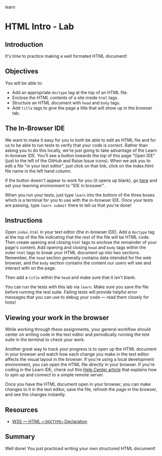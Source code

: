 learn
# HTML Intro - Lab

## Introduction

It's time to practice making a well formated HTML document!

## Objectives
You will be able to:
* Add an appropriate `doctype` tag at the top of an HTML file.
* Enclose the HTML contents of a site inside `html` tags.
* Structure an HTML document with `head` and `body` tags.
* Add `title` tags to give the page a title that will show up in the browser
tab.

## The In-Browser IDE

We want to make it easy for you to both be able to edit an HTML file and for us to be able to run tests to verify that your code is correct. Rather than asking you to do this locally, we're just going to take advantage of the Learn in-browser IDE. You'll see a button towards the top of this page "Open IDE" (just to the left of the GitHub and Raise Issue icons). When we ask you to edit a file "in your text editor", just click on that link, click on the index.html file name in the left hand column.

If the button doesn't appear to work for you (it opens up blank), go [here](https://learn.co/account/environment) and set your learning environment to "IDE in broswer".

When you run your tests, just type `learn` into the bottom of the three boxes which is a terminal for you to use with the in-browser IDE. Once your tests are passing, type `learn submit` there to tell us that you're done!


## Instructions

Open `index.html` in your text editor (the in-browser IDE). Add a `doctype` tag at the top of the
file indicating that the rest of the file will be HTML code. Then create
opening and closing `html` tags to enclose the remainder of your page's
content. Add opening and closing `head` and `body` tags within the outer
`html` tags to break your HTML document up into two sections. Remember, the
`head` section generally contains data intended for the web browser, and the
`body` section contains the content our users will see and interact with on the
page.

Then add a `title` within the `head` and make sure that it isn't blank.

You can run the tests with this lab via `learn`. Make sure you save the file
before running the test suite. Failing tests will provide helpful error
messages that you can use to debug your code — read them closely for hints!

## Viewing your work in the browser

While working through these assignments, your general workflow should center on
writing code in the text editor and periodically running the test suite in the
terminal to check your work.

Another great way to track your progress is to open up the HTML document in
your browser and watch how each change you make in the text editor affects the
visual layout in the browser. If you're using a local development environment,
you can open the HTML file directly in your browser. If you're coding in the
Learn IDE, check out this [Help Center article](http://help.learn.co/the-learn-ide/common-ide-questions/viewing-html-pages-in-the-learn-ide)
that explains how to spin up and connect to a simple remote server.

Once you have the HTML document open in your browser, you can make changes to
it in the text editor, save the file, refresh the page in the browser, and see
the changes instantly.

## Resources

* [W3S — HTML `<!DOCTYPE>` Declaration](https://www.w3schools.com/tags/tag_doctype.asp)


## Summary

Well done! You just practiced writing your own structured HTML document!
